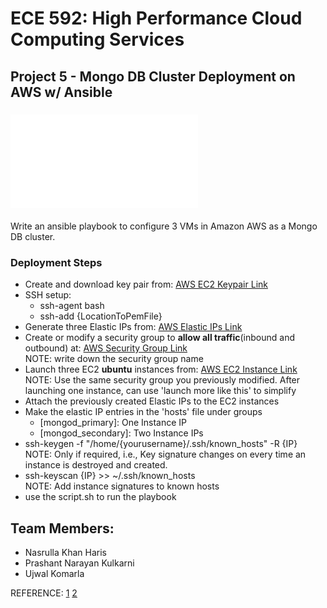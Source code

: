 # ECE 592: High Performance Cloud Computing Services
## Project 5 - Mongo DB Cluster Deployment on AWS w/ Ansible

### ![Project Description](CloudHomework5.pdf)
Write an ansible playbook to configure 3 VMs in Amazon AWS as a Mongo DB cluster. 

### Deployment Steps
- Create and download key pair from: [AWS EC2 Keypair Link](https://us-west-1.console.aws.amazon.com/ec2/v2/home?region=us-west-1#KeyPairs:sort=keyName)
- SSH setup:
    + ssh-agent bash
    + ssh-add {LocationToPemFile}
- Generate three Elastic IPs from: [AWS Elastic IPs Link](https://us-west-1.console.aws.amazon.com/ec2/v2/home?region=us-west-1#Addresses:sort=publicIp)
- Create or modify a security group to **allow all traffic**(inbound and outbound) at: [AWS Security Group Link](https://us-west-1.console.aws.amazon.com/ec2/v2/home?region=us-west-1#SecurityGroups:sort=groupId)  
NOTE: write down the security group name
- Launch three EC2 **ubuntu** instances from: [AWS EC2 Instance Link](https://us-west-1.console.aws.amazon.com/ec2/v2/home?region=us-west-1#Instances:sort=instanceId)  
NOTE: Use the same security group you previously modified. After launching one instance, can use 'launch more like this' to simplify
- Attach the previously created Elastic IPs to the EC2 instances
- Make the elastic IP entries in the 'hosts' file under groups
    + [mongod_primary]: One Instance IP
    + [mongod_secondary]: Two Instance IPs
- ssh-keygen -f "/home/{yourusername}/.ssh/known_hosts" -R {IP}  
NOTE: Only if required, i.e., Key signature changes on every time an instance is destroyed and created.
- ssh-keyscan {IP} >> ~/.ssh/known_hosts  
NOTE: Add instance signatures to known hosts
- use the script.sh to run the playbook  

## Team Members:  
- Nasrulla Khan Haris  
- Prashant Narayan Kulkarni  
- Ujwal Komarla  

REFERENCE:
[1](https://sebastianvoss.com/docker-mongodb-sharded-cluster.html)
[2](https://github.com/a-h/ansible-mongodb-cluster)
